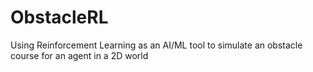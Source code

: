 # ObstacleRL
Using Reinforcement Learning as an AI/ML tool to simulate an obstacle course for an agent in a 2D world
